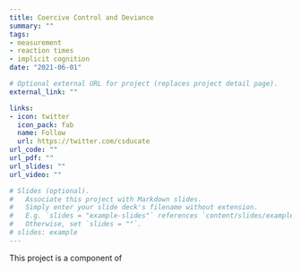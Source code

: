 ```yaml
---
title: Coercive Control and Deviance
summary: ""
tags:
- measurement
- reaction times
- implicit cognition
date: "2021-06-01"

# Optional external URL for project (replaces project detail page).
external_link: ""

links:
- icon: twitter
  icon_pack: fab
  name: Follow
  url: https://twitter.com/csducate
url_code: ""
url_pdf: ""
url_slides: ""
url_video: ""

# Slides (optional).
#   Associate this project with Markdown slides.
#   Simply enter your slide deck's filename without extension.
#   E.g. `slides = "example-slides"` references `content/slides/example-slides.md`.
#   Otherwise, set `slides = ""`.
# slides: example
---
```


This project is a component of 
